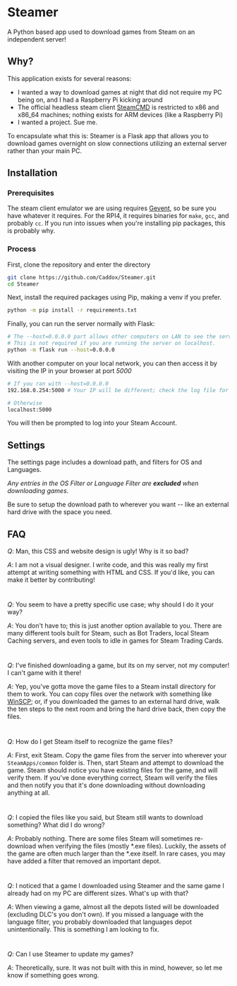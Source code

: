 # Steamer #
A Python based app used to download games from Steam on an independent server!

## Why? ##
This application exists for several reasons:

- I wanted a way to download games at night that did not require my PC being on, and I had a Raspberry Pi kicking around
- The official headless steam client [SteamCMD](https://developer.valvesoftware.com/wiki/SteamCMD) is restricted to x86 and x86_64 machines; nothing exists for ARM devices (like a Raspberry Pi)
- I wanted a project. Sue me.

To encapsulate what this is: Steamer is a Flask app that allows you to download games overnight on slow connections utilizing an external server rather than your main PC.

## Installation ##
### Prerequisites ###
The steam client emulator we are using requires [Gevent](https://www.gevent.org/install.html), so be sure you have whatever it requires. For the RPI4, it requires binaries for `make`, `gcc`, and probably `cc`. If you run into issues when you're installing pip packages, this is probably why.

### Process ###

First, clone the repository and enter the directory

```bash
git clone https://github.com/Caddox/Steamer.git
cd Steamer
```

Next, install the required packages using Pip, making a venv if you prefer.
```bash
python -m pip install -r requirements.txt
```

Finally, you can run the server normally with Flask:
```bash
# The --host=0.0.0.0 part allows other computers on LAN to see the server.
# This is not required if you are running the server on localhost.
python -m flask run --host=0.0.0.0
```

With another computer on your local network, you can then access it by visiting the IP in your browser at port *5000*
```bash
# If you ran with --host=0.0.0.0
192.168.0.254:5000 # Your IP will be different; check the log file for what it will be for you.

# Otherwise
localhost:5000
```

You will then be prompted to log into your Steam Account.

## Settings ##
The settings page includes a download path, and filters for OS and Languages. 

*Any entries in the OS Filter or Language Filter are **excluded** when downloading games*. 

Be sure to setup the download path to wherever you want -- like an external hard drive with the space you need.

## FAQ ## 
*Q*: Man, this CSS and website design is ugly! Why is it so bad?

*A*: I am not a visual designer. I write code, and this was really my first attempt at writing something with HTML and CSS. If you'd like, you can make it better by contributing!

#

*Q*: You seem to have a pretty specific use case; why should I do it your way?

*A*: You don't have to; this is just another option available to you. There are many different tools built for Steam, such as Bot Traders, local Steam Caching servers, and even tools to idle in games for Steam Trading Cards.

#

*Q*: I've finished downloading a game, but its on my server, not my computer! I can't game with it there!

*A*: Yep, you've gotta move the game files to a Steam install directory for them to work. You can copy files over the network with something like [WinSCP](https://winscp.net/); or, if you downloaded the games to an external hard drive, walk the ten steps to the next room and bring the hard drive back, then copy the files.

#

*Q*: How do I get Steam itself to recognize the game files?

*A*: First, exit Steam. Copy the game files from the server into wherever your `SteamApps/common` folder is. Then, start Steam and attempt to download the game. Steam should notice you have existing files for the game, and will verify them. If you've done everything correct, Steam will verify the files and then notify you that it's done downloading without downloading anything at all.

#

*Q*: I copied the files like you said, but Steam still wants to download something? What did I do wrong?

*A*: Probably nothing. There are some files Steam will sometimes re-download when verifying the files (mostly *.exe files). Luckily, the assets of the game are often much larger than the *.exe itself. In rare cases, you may have added a filter that removed an important depot.

#

*Q*: I noticed that a game I downloaded using Steamer and the same game I already had on my PC are different sizes. What's up with that?

*A*: When viewing a game, almost all the depots listed will be downloaded (excluding DLC's you don't own). If you missed a language with the language filter, you probably downloaded that languages depot unintentionally. This is something I am looking to fix.

#

*Q*: Can I use Steamer to update my games?

*A*: Theoretically, sure. It was not built with this in mind, however, so let me know if something goes wrong.